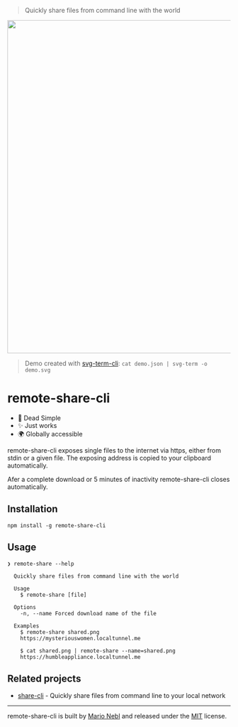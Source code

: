 > Quickly share files from command line with the world

<p align="center">
  <img width="750" src="https://cdn.rawgit.com/marionebl/remote-share-cli/a664b11f/demo.svg">
</p>

> Demo created with [svg-term-cli](https://github.com/marionebl/svg-term-cli):
> `cat demo.json | svg-term -o demo.svg`

# remote-share-cli

* :rocket: Dead Simple
* :sparkles: Just works
* :earth_africa: Globally accessible

remote-share-cli exposes single files to the internet via https, either from stdin or a given file.
The exposing address is copied to your clipboard automatically.

Afer a complete download or 5 minutes of inactivity remote-share-cli closes automatically.

## Installation

```
npm install -g remote-share-cli
```

## Usage

```
❯ remote-share --help

  Quickly share files from command line with the world

  Usage
    $ remote-share [file]

  Options
    -n, --name Forced download name of the file

  Examples
    $ remote-share shared.png
    https://mysteriouswomen.localtunnel.me

    $ cat shared.png | remote-share --name=shared.png
    https://humbleappliance.localtunnel.me
```

## Related projects

*  [share-cli](https://github.com/marionebl/share-cli) - Quickly share files from command line to your local network

---
remote-share-cli is built by [Mario Nebl](https://github.com/marionebl) and released
under the [MIT](./license.md) license.

